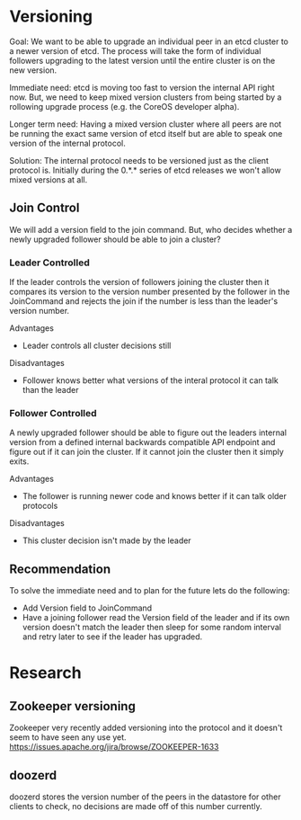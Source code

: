 # Versioning

Goal: We want to be able to upgrade an individual peer in an etcd cluster to a newer version of etcd.
The process will take the form of individual followers upgrading to the latest version until the entire cluster is on the new version.

Immediate need: etcd is moving too fast to version the internal API right now.
But, we need to keep mixed version clusters from being started by a rollowing upgrade process (e.g. the CoreOS developer alpha).

Longer term need: Having a mixed version cluster where all peers are not be running the exact same version of etcd itself but are able to speak one version of the internal protocol.

Solution: The internal protocol needs to be versioned just as the client protocol is.
Initially during the 0.\*.\* series of etcd releases we won't allow mixed versions at all.

## Join Control

We will add a version field to the join command.
But, who decides whether a newly upgraded follower should be able to join a cluster?

### Leader Controlled

If the leader controls the version of followers joining the cluster then it compares its version to the version number presented by the follower in the JoinCommand and rejects the join if the number is less than the leader's version number.

Advantages

- Leader controls all cluster decisions still

Disadvantages

- Follower knows better what versions of the interal protocol it can talk than the leader


### Follower Controlled

A newly upgraded follower should be able to figure out the leaders internal version from a defined internal backwards compatible API endpoint and figure out if it can join the cluster.
If it cannot join the cluster then it simply exits.

Advantages

- The follower is running newer code and knows better if it can talk older protocols

Disadvantages

- This cluster decision isn't made by the leader

## Recommendation

To solve the immediate need and to plan for the future lets do the following:

- Add Version field to JoinCommand
- Have a joining follower read the Version field of the leader and if its own version doesn't match the leader then sleep for some random interval and retry later to see if the leader has upgraded.

# Research

## Zookeeper versioning

Zookeeper very recently added versioning into the protocol and it doesn't seem to have seen any use yet.
https://issues.apache.org/jira/browse/ZOOKEEPER-1633

## doozerd

doozerd stores the version number of the peers in the datastore for other clients to check, no decisions are made off of this number currently.
